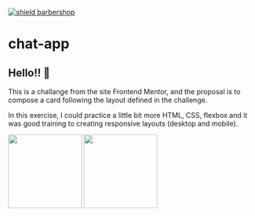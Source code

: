 [![shield barbershop](https://img.shields.io/badge/viniciustocchio-mobile-orange)](https://github.com/viniciustocchio/chat-app)

# chat-app

## Hello!! 👋

This is a challange from the site Frontend Mentor, and the proposal is to compose a card following the layout defined in the challenge.

In this exercise, I could practice a little bit more HTML, CSS, flexbox and it was good training to creating responsive layouts (desktop and mobile).

<img width="150" src="https://user-images.githubusercontent.com/76042761/193648166-cd38cab9-5ac2-4fb6-ba34-c35d822df75b.PNG"> <img width="150" src="[https://user-images.githubusercontent.com/76042761/193648565-8873b0e8-13d5-42ff-a1d8-0e4a8c7329e3.PNG](https://github.com/viniciustocchio/chat-app/blob/main/assets/chat.PNG?raw=true)">


